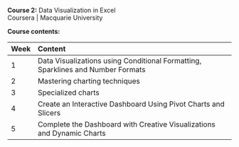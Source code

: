 **Course 2:** Data Visualization in Excel<br>
Coursera | Macquarie University<br>

**Course contents:**

Week | Content
:----|:-------
1 | Data Visualizations using Conditional Formatting, Sparklines and Number Formats
2 | Mastering charting techniques
3 | Specialized charts
4 | Create an Interactive Dashboard Using Pivot Charts and Slicers
5 | Complete the Dashboard with Creative Visualizations and Dynamic Charts
